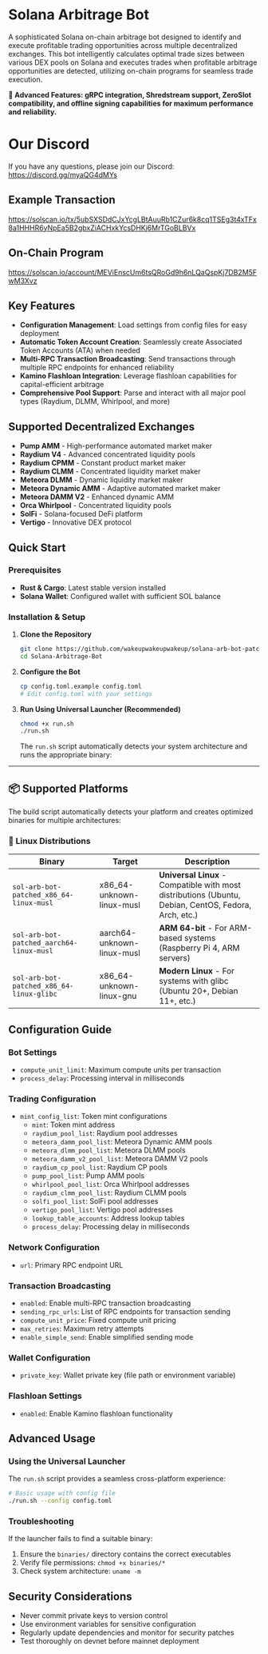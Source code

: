 # Solana Arbitrage Bot

A sophisticated Solana on-chain arbitrage bot designed to identify and execute profitable trading opportunities across multiple decentralized exchanges. This bot intelligently calculates optimal trade sizes between various DEX pools on Solana and executes trades when profitable arbitrage opportunities are detected, utilizing on-chain programs for seamless trade execution.

**🚀 Advanced Features: gRPC integration, Shredstream support, ZeroSlot compatibility, and offline signing capabilities for maximum performance and reliability.**

# Our Discord

If you have any questions, please join our Discord: https://discord.gg/myaQG4dMYs

## Example Transaction

https://solscan.io/tx/5ubSXSDdCJxYcgLBtAuuRb1CZur6k8cq1TSEg3t4xTFx8a1HHHR6yNpEa5B2gbxZiACHxkYcsDHKj6MrTGoBLBVx

## On-Chain Program

https://solscan.io/account/MEViEnscUm6tsQRoGd9h6nLQaQspKj7DB2M5FwM3Xvz

## Key Features

- **Configuration Management**: Load settings from config files for easy deployment
- **Automatic Token Account Creation**: Seamlessly create Associated Token Accounts (ATA) when needed
- **Multi-RPC Transaction Broadcasting**: Send transactions through multiple RPC endpoints for enhanced reliability
- **Kamino Flashloan Integration**: Leverage flashloan capabilities for capital-efficient arbitrage
- **Comprehensive Pool Support**: Parse and interact with all major pool types (Raydium, DLMM, Whirlpool, and more)

## Supported Decentralized Exchanges

- **Pump AMM** - High-performance automated market maker
- **Raydium V4** - Advanced concentrated liquidity pools
- **Raydium CPMM** - Constant product market maker
- **Raydium CLMM** - Concentrated liquidity market maker
- **Meteora DLMM** - Dynamic liquidity market maker
- **Meteora Dynamic AMM** - Adaptive automated market maker
- **Meteora DAMM V2** - Enhanced dynamic AMM
- **Orca Whirlpool** - Concentrated liquidity pools
- **SolFi** - Solana-focused DeFi platform
- **Vertigo** - Innovative DEX protocol

## Quick Start

### Prerequisites

- **Rust & Cargo**: Latest stable version installed
- **Solana Wallet**: Configured wallet with sufficient SOL balance

### Installation & Setup

1. **Clone the Repository**

   ```bash
   git clone https://github.com/wakeupwakeupwakeup/solana-arb-bot-patched
   cd Solana-Arbitrage-Bot
   ```

2. **Configure the Bot**

   ```bash
   cp config.toml.example config.toml
   # Edit config.toml with your settings
   ```

3. **Run Using Universal Launcher (Recommended)**

   ```bash
   chmod +x run.sh
   ./run.sh
   ```

   The `run.sh` script automatically detects your system architecture and runs the appropriate binary:

---

## 📦 Supported Platforms

The build script automatically detects your platform and creates optimized binaries for multiple architectures:

### 🐧 Linux Distributions

| Binary                                   | Target                     | Description                                                                                           |
| ---------------------------------------- | -------------------------- | ----------------------------------------------------------------------------------------------------- |
| `sol-arb-bot-patched_x86_64-linux-musl`  | x86_64-unknown-linux-musl  | **Universal Linux** - Compatible with most distributions (Ubuntu, Debian, CentOS, Fedora, Arch, etc.) |
| `sol-arb-bot-patched_aarch64-linux-musl` | aarch64-unknown-linux-musl | **ARM 64-bit** - For ARM-based systems (Raspberry Pi 4, ARM servers)                                  |
| `sol-arb-bot-patched_x86_64-linux-glibc` | x86_64-unknown-linux-gnu   | **Modern Linux** - For systems with glibc (Ubuntu 20+, Debian 11+, etc.)                              |

## Configuration Guide

### Bot Settings

- `compute_unit_limit`: Maximum compute units per transaction
- `process_delay`: Processing interval in milliseconds

### Trading Configuration

- `mint_config_list`: Token mint configurations
  - `mint`: Token mint address
  - `raydium_pool_list`: Raydium pool addresses
  - `meteora_damm_pool_list`: Meteora Dynamic AMM pools
  - `meteora_dlmm_pool_list`: Meteora DLMM pools
  - `meteora_damm_v2_pool_list`: Meteora DAMM V2 pools
  - `raydium_cp_pool_list`: Raydium CP pools
  - `pump_pool_list`: Pump AMM pools
  - `whirlpool_pool_list`: Orca Whirlpool addresses
  - `raydium_clmm_pool_list`: Raydium CLMM pools
  - `solfi_pool_list`: SolFi pool addresses
  - `vertigo_pool_list`: Vertigo pool addresses
  - `lookup_table_accounts`: Address lookup tables
  - `process_delay`: Processing delay in milliseconds

### Network Configuration

- `url`: Primary RPC endpoint URL

### Transaction Broadcasting

- `enabled`: Enable multi-RPC transaction broadcasting
- `sending_rpc_urls`: List of RPC endpoints for transaction sending
- `compute_unit_price`: Fixed compute unit pricing
- `max_retries`: Maximum retry attempts
- `enable_simple_send`: Enable simplified sending mode

### Wallet Configuration

- `private_key`: Wallet private key (file path or environment variable)

### Flashloan Settings

- `enabled`: Enable Kamino flashloan functionality

## Advanced Usage

### Using the Universal Launcher

The `run.sh` script provides a seamless cross-platform experience:

```bash
# Basic usage with config file
./run.sh --config config.toml
```

### Troubleshooting

If the launcher fails to find a suitable binary:

1. Ensure the `binaries/` directory contains the correct executables
2. Verify file permissions: `chmod +x binaries/*`
3. Check system architecture: `uname -m`

## Security Considerations

- Never commit private keys to version control
- Use environment variables for sensitive configuration
- Regularly update dependencies and monitor for security patches
- Test thoroughly on devnet before mainnet deployment
